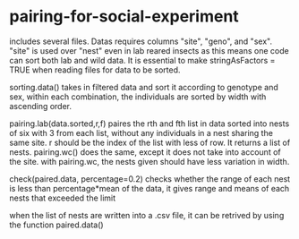# pairing-for-social-experiment
includes several files. Datas requires columns "site", "geno", and "sex". "site" is used over "nest" even in lab reared insects as this means one code can sort both lab and wild data. It is essential to make stringAsFactors = TRUE when reading files for data to be sorted. 

sorting.data() takes in filtered data and sort it according to genotype and sex, within each combination, the individuals are sorted by width with ascending order. 

pairing.lab(data.sorted,r,f) paires the rth and fth list in data sorted into nests of six with 3 from each list, without any individuals in a nest sharing the same site. r should be the index of the list with less of row. It returns a list of nests. pairing.wc() does the same, except it does not take into account of the site. with pairing.wc, the nests given should have less variation in width. 

check(paired.data, percentage=0.2) checks whether the range of each nest is less than percentage*mean of the data, it gives range and means of each nests that exceeded the limit

when the list of nests are written into a .csv file, it can be retrived  by using the function paired.data()
